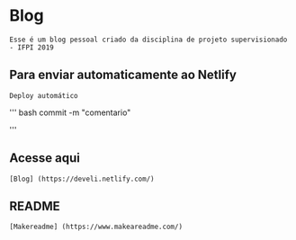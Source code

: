 # Blog 

	Esse é um blog pessoal criado da disciplina de projeto supervisionado - IFPI 2019

## Para enviar automaticamente ao Netlify

	Deploy automático


''' bash 
		commit -m "comentario"

'''


## Acesse aqui
	[Blog] (https://develi.netlify.com/)

## README
	[Makereadme] (https://www.makeareadme.com/)